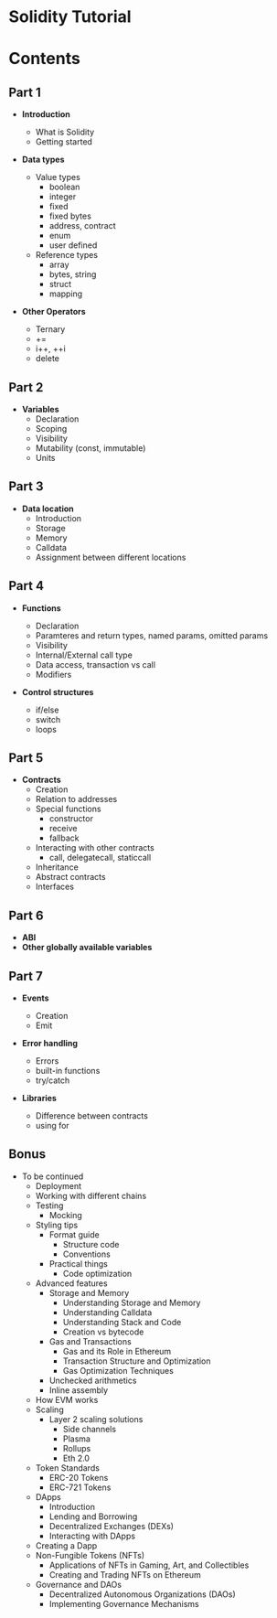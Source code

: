 # Solidity Tutorial

# Contents

## Part 1

- **Introduction**
    - What is Solidity
    - Getting started

- **Data types**
    - Value types
        - boolean
        - integer
        - fixed
        - fixed bytes
        - address, contract
        - enum
        - user defined
    - Reference types
        - array
        - bytes, string
        - struct
        - mapping

- **Other Operators**
    - Ternary
    - +=
    - i++, ++i
    - delete

## Part 2

- **Variables**
    - Declaration
    - Scoping
    - Visibility
    - Mutability (const, immutable)
    - Units

## Part 3

- **Data location**
    - Introduction
    - Storage
    - Memory
    - Calldata
    - Assignment between different locations

## Part 4

- **Functions**
    - Declaration
    - Paramteres and return types, named params, omitted params
    - Visibility
    - Internal/External call type
    - Data access, transaction vs call
    - Modifiers

- **Control structures**
    - if/else
    - switch
    - loops

## Part 5

- **Contracts**
    - Creation
    - Relation to addresses
    - Special functions
        - constructor
        - receive
        - fallback
    - Interacting with other contracts
      - call, delegatecall, staticcall
    - Inheritance
    - Abstract contracts
    - Interfaces

## Part 6

- **ABI** 
- **Other globally available variables**

## Part 7

- **Events**
    - Creation
    - Emit

- **Error handling**
    - Errors
    - built-in functions
    - try/catch

- **Libraries**
    - Difference between contracts
    - using for

## Bonus

- To be continued
    - Deployment
    - Working with different chains
    - Testing
        - Mocking
    - Styling tips
        - Format guide
            - Structure code
            - Conventions
        - Practical things
            - Code optimization
    - Advanced features
        - Storage and Memory
            - Understanding Storage and Memory
            - Understanding Calldata
            - Understanding Stack and Code
            - Creation vs bytecode
        - Gas and Transactions
            - Gas and its Role in Ethereum
            - Transaction Structure and Optimization
            - Gas Optimization Techniques
        - Unchecked arithmetics
        - Inline assembly
    - How EVM works
    - Scaling
        - Layer 2 scaling solutions
            - Side channels
            - Plasma
            - Rollups
            - Eth 2.0
    - Token Standards
        - ERC-20 Tokens
        - ERC-721 Tokens
    - DApps
        - Introduction
        - Lending and Borrowing
        - Decentralized Exchanges (DEXs)
        - Interacting with DApps
    - Creating a Dapp
    - Non-Fungible Tokens (NFTs)
        - Applications of NFTs in Gaming, Art, and Collectibles
        - Creating and Trading NFTs on Ethereum
    - Governance and DAOs
        - Decentralized Autonomous Organizations (DAOs)
        - Implementing Governance Mechanisms